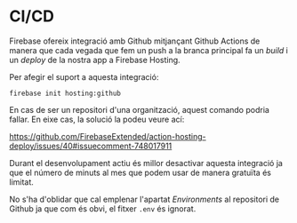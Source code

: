 # CI/CD

Firebase ofereix integració amb Github mitjançant Github Actions de manera que cada vegada que fem un push a la branca principal fa un _build_ i un _deploy_ de la nostra app a Firebase Hosting.

Per afegir el suport a aquesta integració:

`firebase init hosting:github`

En cas de ser un repositori d'una organització, aquest comando podria fallar. En eixe cas, la solució la podeu veure ací:

<https://github.com/FirebaseExtended/action-hosting-deploy/issues/40#issuecomment-748017911>

Durant el desenvolupament actiu és millor desactivar aquesta integració ja que el número de minuts al mes que podem usar de manera gratuïta és limitat.

No s'ha d'oblidar que cal emplenar l'apartat _Environments_ al repositori de Github ja que com és obvi, el fitxer `.env` és ignorat.
